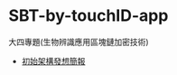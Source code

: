 # SBT-by-touchID-app
大四專題(生物辨識應用區塊鏈加密技術)

* [初始架構發想簡報](https://www.canva.com/design/DAFMKIF81VY/nepDbQofDVXxuCYqCX99lg/view?utm_content=DAFMKIF81VY&utm_campaign=designshare&utm_medium=link2&utm_source=sharebutton)
